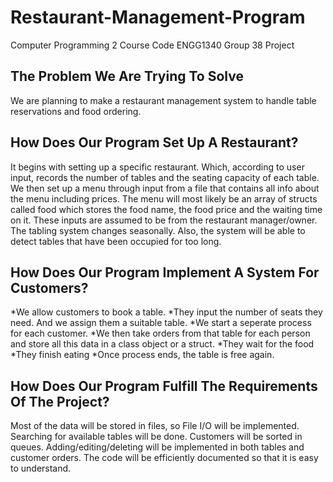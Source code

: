 # Restaurant-Management-Program
Computer Programming 2 Course Code ENGG1340 Group 38 Project

## The Problem We Are Trying To Solve
We are planning to make a restaurant management system to handle table reservations and food ordering.

## How Does Our Program Set Up A Restaurant?
It begins with setting up a specific restaurant. Which, according to user input, records the number of tables and the seating capacity of each table. We then set up a menu through input from a file that contains all info about the menu including prices. The menu will most likely be an array of structs called food which stores the food name, the food price and the waiting time on it. These inputs are assumed to be from the restaurant manager/owner. The tabling system changes seasonally. Also, the system will be able to detect tables that have been occupied for too long.

## How Does Our Program Implement A System For Customers?
*We allow customers to book a table. 
*They input the number of seats they need. And we assign them a suitable table.
*We start a seperate process for each customer.
*We then take orders from that table for each person and store all this data in a class object or a struct. 
*They wait for the food
*They finish eating
*Once process ends, the table is free again.

## How Does Our Program Fulfill The Requirements Of The Project?
Most of the data will be stored in files, so File I/O will be implemented. Searching for available tables will be done. Customers will be sorted in queues. Adding/editing/deleting will be implemented in both tables and customer orders. The code will be efficiently documented so that it is easy to understand.
